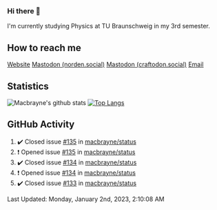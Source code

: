### Hi there 👋
I'm currently studying Physics at TU Braunschweig in my 3rd semester.

## How to reach me
[Website](https://florentin-schleuss.de)
<a rel="me" href="https://norden.social/@florentin">Mastodon (norden.social)</a>
<a rel="me" href="https://craftodon.social/@frodolon">Mastodon (craftodon.social)</a>
[Email](mailto:hello@macbrayne.de)

## Statistics
![Macbrayne's github stats](https://github-readme-stats.vercel.app/api?username=macbrayne&count_private=true&show_icons=true&hide_rank=true&custom_title=macbrayne's%20GitHub%20Stats)
[![Top Langs](https://github-readme-stats.vercel.app/api/top-langs/?username=macbrayne&exclude_repo=liftron&layout=compact)](https://github.com/anuraghazra/github-readme-stats)
## GitHub Activity

<!--RECENT_ACTIVITY:start-->
1. ✔️ Closed issue [#135](https://github.com/macbrayne/status/issues/135) in [macbrayne/status](https://github.com/macbrayne/status)
2. ❗️ Opened issue [#135](https://github.com/macbrayne/status/issues/135) in [macbrayne/status](https://github.com/macbrayne/status)
3. ✔️ Closed issue [#134](https://github.com/macbrayne/status/issues/134) in [macbrayne/status](https://github.com/macbrayne/status)
4. ❗️ Opened issue [#134](https://github.com/macbrayne/status/issues/134) in [macbrayne/status](https://github.com/macbrayne/status)
5. ✔️ Closed issue [#133](https://github.com/macbrayne/status/issues/133) in [macbrayne/status](https://github.com/macbrayne/status)
<!--RECENT_ACTIVITY:end-->

<!--RECENT_ACTIVITY:last_update-->
Last Updated: Monday, January 2nd, 2023, 2:10:08 AM
<!--RECENT_ACTIVITY:last_update_end-->


<!--
**macbrayne/macbrayne** is a ✨ _special_ ✨ repository because its `README.md` (this file) appears on your GitHub profile.

Here are some ideas to get you started:

- 🔭 I’m currently working on ...
- 🌱 I’m currently learning ...
- 👯 I’m looking to collaborate on ...
- 🤔 I’m looking for help with ...
- 💬 Ask me about ...
- 📫 How to reach me: ...
- 😄 Pronouns: ...
- ⚡ Fun fact: ...
-->
